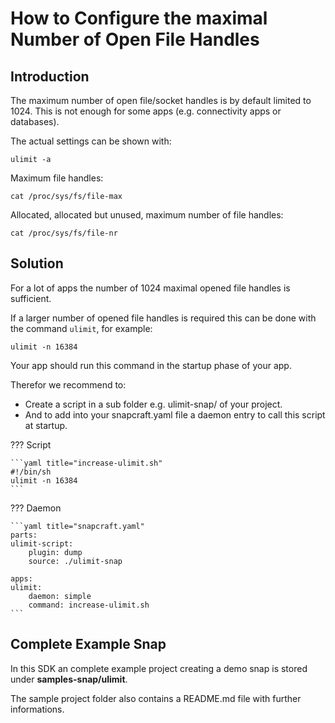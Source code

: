 # How to Configure the maximal Number of Open File Handles

## Introduction

The maximum number of open file/socket handles is by default limited to 1024. This is not enough for some apps (e.g. connectivity apps or databases).

The actual settings can be shown with:

    ulimit -a

Maximum file handles:

    cat /proc/sys/fs/file-max

Allocated, allocated but unused, maximum number of file handles:

    cat /proc/sys/fs/file-nr

## Solution

For a lot of apps the number of 1024 maximal opened file handles is sufficient.

If a larger number of opened file handles is required this can be done with the command `ulimit`, for example:

    ulimit -n 16384
    
Your app should run this command in the startup phase of your app.

Therefor we recommend to:

- Create a script in a sub folder e.g. ulimit-snap/ of your project.
- And to add into your snapcraft.yaml file a daemon entry to call this script at startup.

??? Script

    ```yaml title="increase-ulimit.sh"
    #!/bin/sh
    ulimit -n 16384
    ```

??? Daemon

    ```yaml title="snapcraft.yaml"
    parts:
    ulimit-script:
        plugin: dump
        source: ./ulimit-snap
    
    apps:
    ulimit:
        daemon: simple
        command: increase-ulimit.sh
    ```

## Complete Example Snap

In this SDK an complete example project creating a demo snap is stored under __samples-snap/ulimit__.

The sample project folder also contains a README.md file with further informations.

